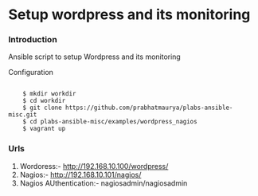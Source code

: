 # Setup wordpress and its monitoring



### Introduction
Ansible script to setup Wordpress and its monitoring

Configuration
~~~~~~~~~~~~~

    $ mkdir workdir
    $ cd workdir
    $ git clone https://github.com/prabhatmaurya/plabs-ansible-misc.git
    $ cd plabs-ansible-misc/examples/wordpress_nagios
    $ vagrant up
~~~~~~~~~~~~~

### Urls
1. Wordoress:- http://192.168.10.100/wordpress/
2. Nagios:- http://192.168.10.101/nagios/
3. Nagios AUthentication:-  nagiosadmin/nagiosadmin
